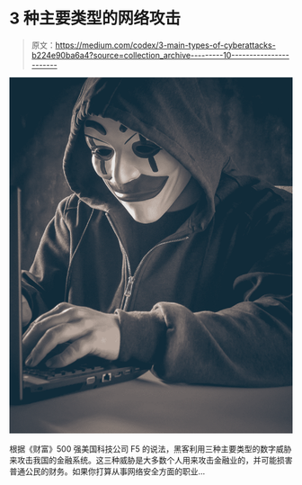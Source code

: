 # 3 种主要类型的网络攻击

> 原文：<https://medium.com/codex/3-main-types-of-cyberattacks-b224e90ba6a4?source=collection_archive---------10----------------------->

![](img/5f170c860795e333a55a7205f6fcf08d.png)

根据《财富》500 强美国科技公司 F5 的说法，黑客利用三种主要类型的数字威胁来攻击我国的金融系统。这三种威胁是大多数个人用来攻击金融业的，并可能损害普通公民的财务。如果你打算从事网络安全方面的职业…